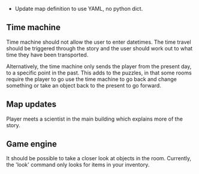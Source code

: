 - Update map definition to use YAML, no python dict.

Time machine
------------

Time machine should not allow the user to enter datetimes. The time travel should be triggered through the story and the user should work out to what time they have been transported.

Alternatively, the time machine only sends the player from the present day, to a specific point in the past. This adds to the puzzles, in that some rooms require the player to go use the time machine to go back and change something or take an object back to the present to go forward.

Map updates
-----------

Player meets a scientist in the main building which explains more of the story.

Game engine
-----------

It should be possible to take a closer look at objects in the room. Currently, the 'look' command only looks for items in your inventory.